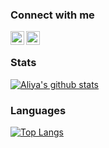 ### Connect with me

[<img align="left" alt="aliyalinkedin | LinkedIn" width="22px" src="https://cdn.jsdelivr.net/npm/simple-icons@v3/icons/linkedin.svg" />][linkedin]
[<img align="left" alt="aliyainstagram | Instagram" width="22px" src="https://cdn.jsdelivr.net/npm/simple-icons@v3/icons/instagram.svg" />][instagram]
<br>

### Stats
[![Aliya's github stats](https://github-readme-stats.vercel.app/api?username=aliyatastemirova&count_private=true)](https://github.com/aliyatastemirova/github-readme-stats)

### Languages

[![Top Langs](https://github-readme-stats.vercel.app/api/top-langs/?username=aliyatastemirova)](https://github.com/aliyatastemirova/github-readme-stats)

[website]: https://tastemirova.tech
[instagram]: https://www.instagram.com/aliyatastemirova/
[linkedin]: https://www.linkedin.com/in/aliyatastemirova/
